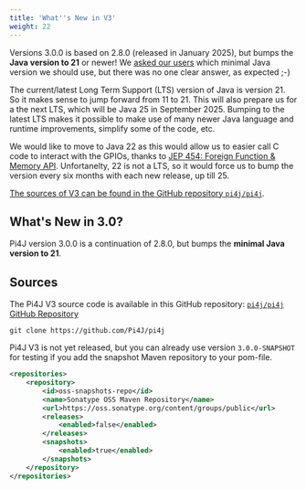 ```yaml
---
title: 'What''s New in V3'
weight: 22
---
```


Versions 3.0.0 is based on 2.8.0 (released in January 2025), but bumps the **Java version to 21** or newer! We [asked our users](https://github.com/Pi4J/pi4j/discussions/409) which minimal Java version we should use, but there was no one clear answer, as expected ;-)

The current/latest Long Term Support (LTS) version of Java is version 21. So it makes sense to jump forward from 11 to 21. This will also prepare us for a the next LTS, which will be Java 25 in September 2025. Bumping to the latest LTS makes it possible to make use of many newer Java language and runtime improvements, simplify some of the code, etc.

We would like to move to Java 22 as this would allow us to easier call C code to interact with the GPIOs, thanks to [JEP 454: Foreign Function & Memory API](https://openjdk.org/jeps/454). Unfortanelty, 22 is not a LTS, so it would force us to bump the version every six months with each new release, up till 25.

[The sources of V3 can be found in the GitHub repository `pi4j/pi4j`](https://github.com/Pi4J/pi4j).

## What's New in 3.0?

Pi4J version 3.0.0 is a continuation of 2.8.0, but bumps the **minimal Java version to 21**.

## Sources

The Pi4J V3 source code is available in this GitHub repository: [`pi4j/pi4j` GitHub Repository](https://github.com/Pi4J/pi4j)

```shell
git clone https://github.com/Pi4J/pi4j
```

Pi4J V3 is not yet released, but you can already use version `3.0.0-SNAPSHOT` for testing if you add the snapshot Maven repository to your pom-file.

```xml
<repositories>
    <repository>
        <id>oss-snapshots-repo</id>
        <name>Sonatype OSS Maven Repository</name>
        <url>https://oss.sonatype.org/content/groups/public</url>
        <releases>
            <enabled>false</enabled>
        </releases>
        <snapshots>
            <enabled>true</enabled>
        </snapshots>
    </repository>
</repositories>
```